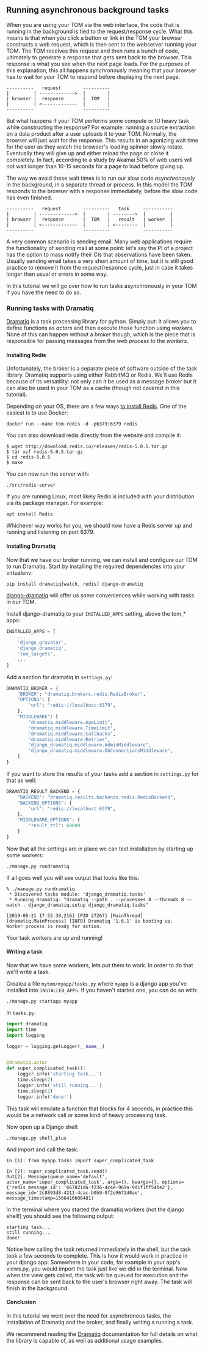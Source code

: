 Running asynchronous background tasks
---

When you are using your TOM via the web interface, the code that is running in the
background is tied to the request/response cycle. What this means is that when
you click a button or link in the TOM your browser constructs a web request, which
is then sent to the webserver running your TOM. The TOM receives this request and
then runs a bunch of code, ultimately to generate a response that gets sent back
to the browser. This response is what you see when the next page loads. For the
purposes of this explanation, this all happens _synchronously_ meaning that your
browser has to wait for your TOM to respond before displaying the next page.

    ----------   request        ----------
    |         | ------------->  |        |
    | browser |  response       |  TOM   |
    |         | <-------------  |        |
    ----------                  ----------

But what happens if your TOM performs some compute or IO heavy task while
constructing the response? For example: running a source extraction on a data
product after a user uploads it to your TOM. Normally, the browser will just wait
for the response. This results in an agonizing wait time for the user as they
watch the browser's loading spinner slowly rotate. Eventually they will give up
and either reload the page or close it completely. In fact, according to a study
by Akamai 50% of web users will not wait longer than 10-15 seconds for a page to
load before giving up.

The way we avoid these wait times is to run our slow code _asynchronously_ in the
background, in a separate thread or process. In this model the TOM responds to the
browser with a response immediately, before the slow code has even finished.


    ----------   request        ----------   task     -----------
    |         | ------------->  |        | -------->  |         |
    | browser |  response       |  TOM   |   result   | worker  |
    |         | <-------------  |        | <--------  |         |
    ----------                  ----------            -----------

A very common scenario is sending email. Many web applications require the
functionality of sending mail at some point: let's say the PI of a project has the
option to mass notify their CIs that observations have been taken. Usually sending
email takes a very short amount of time, but it is still good practice to remove
it from the request/response cycle, just in case it takes longer than usual or
errors in some way.

In this tutorial we will go over how to run tasks asynchronously in your TOM if
you have the need to do so.

### Running tasks with Dramatiq

[Dramatiq](https://dramatiq.io/) is a task processing library for python. Simply
put: it allows you to define functions as _actors_ and then execute those function
using _workers_. None of this can happen without a _broker_ though, which is the
piece that is responsible for passing messages from the _web process_ to the
_workers_.


#### Installing Redis

Unfortunately, the broker is a separate piece of software outside of the task
library. Dramatiq supports using either RabbitMQ or Redis. We'll use Redis because
of its versatility: not only can it be used as a message broker but it can also
be used in your TOM as a cache (though not covered in this tutorial).

Depending on your OS, there are a few ways [to install
Redis](https://redis.io/download). One of the easiest is to use Docker:

    docker run --name tom-redis -d -p6379:6379 redis

You can also download redis directly from the website and compile it:

    $ wget http://download.redis.io/releases/redis-5.0.5.tar.gz
    $ tar xzf redis-5.0.5.tar.gz
    $ cd redis-5.0.5
    $ make

You can now run the server with:

    ./src/redis-server


If you are running Linux, most likely Redis is included with your distribution via
its package manager. For example:


    apt install Redis


Whichever way works for you, we should now have a Redis server up and running and
listening on port 6379.


#### Installing Dramatiq

Now that we have our broker running, we can install and configure our TOM to run
Dramatiq. Start by installing the required dependencies into your virtualenv:

    pip install dramatiq[watch, redis] django-dramatiq

[django-dramatiq](https://github.com/Bogdanp/django_dramatiq)
will offer us some conveniences while working with tasks in our TOM.

Install django-dramatiq to your `INSTALLED_APPS` setting, above the tom\_\* apps:

```python
INSTALLED_APPS = [
    ...
    'django_gravatar',
    'django_dramatiq',
    'tom_targets',
    ...
]
```

Add a section for dramatiq in `settings.py`:

```python
DRAMATIQ_BROKER = {
    "BROKER": "dramatiq.brokers.redis.RedisBroker",
    "OPTIONS": {
        "url": "redis://localhost:6379",
    },
    "MIDDLEWARE": [
        "dramatiq.middleware.AgeLimit",
        "dramatiq.middleware.TimeLimit",
        "dramatiq.middleware.Callbacks",
        "dramatiq.middleware.Retries",
        "django_dramatiq.middleware.AdminMiddleware",
        "django_dramatiq.middleware.DbConnectionsMiddleware",
    ]
}
```

If you want to store the results of your tasks add a section in `settings.py` for
that as well:

```python
DRAMATIQ_RESULT_BACKEND = {
    "BACKEND": "dramatiq.results.backends.redis.RedisBackend",
    "BACKEND_OPTIONS": {
        "url": "redis://localhost:6379",
    },
    "MIDDLEWARE_OPTIONS": {
        "result_ttl": 60000
    }
}
```

Now that all the settings are in place we can test installation by starting up
some workers:

    ./manage.py rundramatiq

If all goes well you will see output that looks like this:

    % ./manage.py rundramatiq
     * Discovered tasks module: 'django_dramatiq.tasks'
     * Running dramatiq: "dramatiq --path . --processes 8 --threads 8 --watch . django_dramatiq.setup django_dramatiq.tasks"

    [2019-08-21 17:52:30,216] [PID 27267] [MainThread] [dramatiq.MainProcess] [INFO] Dramatiq '1.6.1' is booting up.
    Worker process is ready for action.

Your task workers are up and running!

#### Writing a task
Now that we have some workers, lets put them to work. In order to do that we'll
write a task.


Createa a file `mytom/myapp/tasks.py` where `myapp` is a django app you've
installed into `INSTALLED_APPS`. If you haven't started one, you can do so with:

    ./manage.py startapp myapp

In `tasks.py`:

```python
import dramatiq
import time
import logging

logger = logging.getLogger(__name__)


@dramatiq.actor
def super_complicated_task():
    logger.info('starting task...')
    time.sleep(2)
    logger.info('still running...')
    time.sleep(2)
    logger.info('done!')
```

This task will emulate a function that blocks for 4 seconds, in practice this would
be a network call or some kind of heavy processing task.

Now open up a Django shell:

    ./manage.py shell_plus

And import and call the task:

    In [1]: from myapp.tasks import super_complicated_task

    In [2]: super_complicated_task.send()
    Out[2]: Message(queue_name='default', actor_name='super_complicated_task', args=(), kwargs={}, options={'redis_message_id': '667821da-f236-4c4e-969a-9d1f1ff54be2'}, message_id='2c8893d8-4211-4cac-b0b9-0f2e9672d0ae', message_timestamp=1566416600481)

In the terminal where you started the dramatiq workers (not the django shell!) you
should see the following output:

    starting task...
    still running...
    done!


Notice how calling the task returned immediately in the shell, but the task took a
few seconds to complete. This is how it would work in practice in your django app:
Somewhere in your code, for example in your app's views.py, you would import the
task just like we did in the terminal. Now when the view gets called, the task
will be queued for execution and the response can be sent back to the user's
browser right away. The task will finish in the background.


#### Conclusion
In this tutorial we went over the need for asynchronous tasks, the
installation of Dramatiq and the broker, and finally writing a running a task.

We recommend reading the [Dramatiq](https://dramatiq.io/guide.html) documentation
for full details on what the library is capable of, as well as additional usage
examples.
